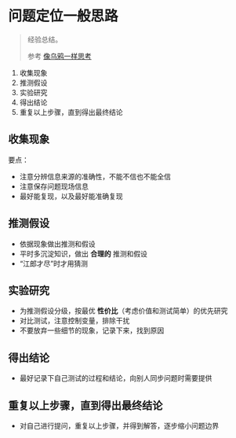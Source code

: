 # 问题定位一般思路

> 经验总结。
>
> 参考 [像乌鸦一样思考](https://baike.baidu.com/item/%E5%83%8F%E4%B9%8C%E9%B8%A6%E4%B8%80%E6%A0%B7%E6%80%9D%E8%80%83/58591034)


1. 收集现象
2. 推测假设
3. 实验研究
4. 得出结论
5. 重复以上步骤，直到得出最终结论


## 收集现象

要点：

- 注意分辨信息来源的准确性，不能不信也不能全信
- 注意保存问题现场信息
- 最好能复现，以及最好能准确复现

## 推测假设

- 依据现象做出推测和假设
- 平时多沉淀知识，做出 **合理的** 推测和假设
- “江郎才尽”时才用猜测

## 实验研究

- 为推测假设分级，按最优 **性价比**（考虑价值和测试简单）的优先研究
- 对比测试，注意控制变量，排除干扰
- 不要放弃一些细节的现象，记录下来，找到原因

## 得出结论

- 最好记录下自己测试的过程和结论，向别人同步问题时需要提供

## 重复以上步骤，直到得出最终结论

- 对自己进行提问，重复以上步骤，并得到解答，逐步缩小问题边界
